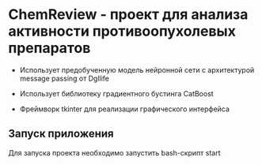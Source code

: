 # ChemReview - проект для анализа активности противоопухолевых препаратов

-   Использует предобученную модель нейронной сети с архитектурой message passing от Dgllife

-   Использует библиотеку градиентного бустинга CatBoost

-   Фреймворк tkinter для реализации графического интерфейса

## Запуск приложения

Для запуска проекта необходимо запустить bash-скрипт start

